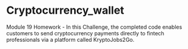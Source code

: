 # Cryptocurrency_wallet
Module 19 Homework - In this Challenge, the completed code enables customers to send cryptocurrency payments directly to fintech professionals via a platform called KryptoJobs2Go. 
